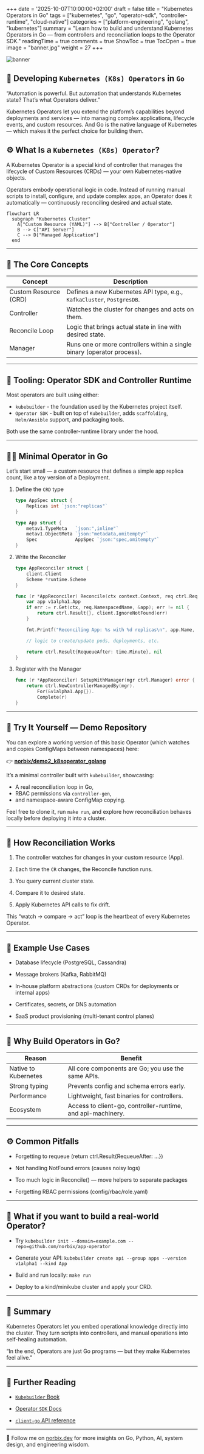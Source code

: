 +++
date = '2025-10-07T10:00:00+02:00'
draft = false
title = "Kubernetes Operators in Go"
tags = ["kubernetes", "go", "operator-sdk", "controller-runtime", "cloud-native"]
categories = ["platform-engineering", "golang", "kubernetes"]
summary = "Learn how to build and understand Kubernetes Operators in Go — from controllers and reconciliation loops to the Operator SDK."
readingTime = true
comments = true
ShowToc = true
TocOpen = true
image = "banner.jpg"
weight = 27
+++

![banner](banner.jpg)

## 🐹 Developing `Kubernetes (K8s) Operators` in `Go`

“Automation is powerful. But automation that understands Kubernetes state? That’s what Operators deliver.”

Kubernetes Operators let you extend the platform’s capabilities beyond deployments and services — into managing complex applications, lifecycle events, and custom resources.
And Go is the native language of Kubernetes — which makes it the perfect choice for building them.

## ⚙️ What Is a `Kubernetes (K8s) Operator`?

A Kubernetes Operator is a special kind of controller that manages the lifecycle of Custom Resources (CRDs) — your own Kubernetes-native objects.

Operators embody operational logic in code.
Instead of running manual scripts to install, configure, and update complex apps, an Operator does it automatically — continuously reconciling desired and actual state.

```mermaid
flowchart LR
  subgraph "Kubernetes Cluster"
    A["Custom Resource (YAML)"] --> B["Controller / Operator"]
    B --> C["API Server"]
    C --> D["Managed Application"]
  end
```

---

## 🧱 The Core Concepts

|Concept | Description |
| ------ | ----------- |
| Custom Resource (CRD)	| Defines a new Kubernetes API type, e.g., `KafkaCluster`, `PostgresDB`.|
| Controller | Watches the cluster for changes and acts on them. |
| Reconcile Loop | Logic that brings actual state in line with desired state. |
| Manager | Runs one or more controllers within a single binary (operator process).|

---

## 🧰 Tooling: Operator SDK and Controller Runtime

Most operators are built using either:

- `kubebuilder` - the foundation used by the Kubernetes project itself.
- `Operator SDK` - built on top of `Kubebuilder`, adds `scaffolding`, `Helm/Ansible` support, and packaging tools.

Both use the same controller-runtime library under the hood.

---

## 🧑‍💻 Minimal Operator in Go

Let’s start small — a custom resource that defines a simple app replica count, like a toy version of a Deployment.

1. Define the `CRD` type
    
    ```go
    type AppSpec struct {
        Replicas int `json:"replicas"`
    }
    
    type App struct {
        metav1.TypeMeta   `json:",inline"`
        metav1.ObjectMeta `json:"metadata,omitempty"`
        Spec              AppSpec `json:"spec,omitempty"`
    }
    ```

1. Write the Reconciler

    ```go
    type AppReconciler struct {
        client.Client
        Scheme *runtime.Scheme
    }
    
    func (r *AppReconciler) Reconcile(ctx context.Context, req ctrl.Request) (ctrl.Result, error) {
        var app v1alpha1.App
        if err := r.Get(ctx, req.NamespacedName, &app); err != nil {
            return ctrl.Result{}, client.IgnoreNotFound(err)
        }
    
        fmt.Printf("Reconciling App: %s with %d replicas\n", app.Name, app.Spec.Replicas)
    
        // logic to create/update pods, deployments, etc.
    
        return ctrl.Result{RequeueAfter: time.Minute}, nil
    }
    ```

1. Register with the Manager

    ```go
    func (r *AppReconciler) SetupWithManager(mgr ctrl.Manager) error {
        return ctrl.NewControllerManagedBy(mgr).
            For(&v1alpha1.App{}).
            Complete(r)
    }
    ```

---

## 🧰 Try It Yourself — Demo Repository

You can explore a working version of this basic Operator (which watches and copies ConfigMaps between namespaces) here:

👉 [**norbix/demo2_k8soperator_golang**](https://github.com/norbix/demo2_k8soperator_golang)

It’s a minimal controller built with `kubebuilder`, showcasing:
- A real reconciliation loop in Go,
- RBAC permissions via `controller-gen`,
- and namespace-aware ConfigMap copying.

Feel free to clone it, run `make run`, and explore how reconciliation behaves locally before deploying it into a cluster.

---

## 🔄 How Reconciliation Works

1. The controller watches for changes in your custom resource (App).

1. Each time the `CR` changes, the Reconcile function runs.

1. You query current cluster state.

1. Compare it to desired state.

1. Apply Kubernetes API calls to fix drift.

This “watch → compare → act” loop is the heartbeat of every Kubernetes Operator.

---

## 🧩 Example Use Cases

- Database lifecycle (PostgreSQL, Cassandra)

- Message brokers (Kafka, RabbitMQ)

- In-house platform abstractions (custom CRDs for deployments or internal apps)

- Certificates, secrets, or DNS automation

- SaaS product provisioning (multi-tenant control planes)

---

## 🧠 Why Build Operators in Go?

| Reason | Benefit |
| -------- | --------- |
| Native to Kubernetes | All core components are Go; you use the same APIs. |
| Strong typing	| Prevents config and schema errors early. |
| Performance | Lightweight, fast binaries for controllers. |
| Ecosystem	| Access to client-go, controller-runtime, and api-machinery. |


---

## ⚙️ Common Pitfalls

- Forgetting to requeue (return ctrl.Result{RequeueAfter: ...})

- Not handling NotFound errors (causes noisy logs)

- Too much logic in Reconcile() — move helpers to separate packages

- Forgetting RBAC permissions (config/rbac/role.yaml)

---

## 🚀 What if you want to build a real-world Operator?

- Try `kubebuilder init --domain=example.com --repo=github.com/norbix/app-operator`

- Generate your API: `kubebuilder create api --group apps --version v1alpha1 --kind App`

- Build and run locally: `make run`

- Deploy to a kind/minikube cluster and apply your CRD.

---

## 🧩 Summary

Kubernetes Operators let you embed operational knowledge directly into the cluster.
They turn scripts into controllers, and manual operations into self-healing automation.

“In the end, Operators are just Go programs — but they make Kubernetes feel alive.”

---

## 🔗 Further Reading

- [`Kubebuilder` Book](https://book.kubebuilder.io/)

- [Operator `SDK` Docs](https://sdk.operatorframework.io/docs/)

- [`client-go` API reference](https://pkg.go.dev/k8s.io/client-go)

---

🚀 Follow me on [norbix.dev](https://norbix.dev) for more insights on Go, Python, AI, system design, and engineering wisdom.
